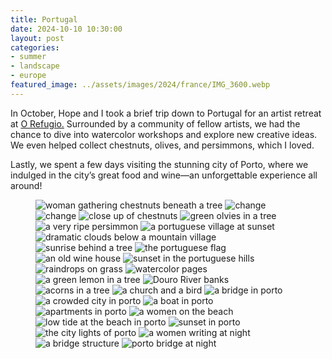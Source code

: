 ```yaml
---
title: Portugal
date: 2024-10-10 10:30:00
layout: post
categories:
- summer
- landscape
- europe
featured_image: ../assets/images/2024/france/IMG_3600.webp
---
```

In October, Hope and I took a brief trip down to Portugal for an artist retreat at [O Refugio.](https://orefugio.org/en/home/) Surrounded by a community of fellow artists, we had the chance to dive into watercolor workshops and explore new creative ideas. We even helped collect chestnuts, olives, and persimmons, which I loved.

Lastly, we spent a few days visiting the stunning city of Porto, where we indulged in the city’s great food and wine—an unforgettable experience all around!

<figure class="masonry">
<img src="/assets/images/2024/portugal/portugal-1.webp" alt="woman gathering chestnuts beneath a tree" loading="eager">
<img src="/assets/images/2024/portugal/portugal-2.webp" alt="change" loading="eager">
<img src="/assets/images/2024/portugal/portugal-3.webp" alt="change" loading="eager">

<img class ="two" src="/assets/images/2024/portugal/portugal-4.webp" alt="close up of chestnuts">
<img src="/assets/images/2024/portugal/portugal-5.webp" alt="green olvies in a tree">

<img src="/assets/images/2024/portugal/portugal-6.webp" alt="a very ripe persimmon">
<img class ="two" src="/assets/images/2024/portugal/portugal-7.webp" alt="a portuguese village at sunset">

<img class ="three" src="/assets/images/2024/portugal/portugal-9.webp" alt="dramatic clouds below a mountain village">

<img class ="two" src="/assets/images/2024/portugal/portugal-8.webp" alt="sunrise behind a tree">
<img src="/assets/images/2024/portugal/portugal-12.webp" alt="the portuguese flag">


<img src="/assets/images/2024/portugal/portugal-15.webp" alt="an old wine house">
<img class="two" src="/assets/images/2024/portugal/portugal-13.webp" alt="sunset in the portuguese hills">

<img src="/assets/images/2024/portugal/portugal-11.webp" alt="raindrops on grass">
<img src="/assets/images/2024/portugal/portugal-14.webp" alt="watercolor pages">
<img src="/assets/images/2024/portugal/portugal-10.webp" alt="a green lemon in a tree">

<img class="two" src="/assets/images/2024/portugal/portugal-16.webp" alt="Douro River banks">
<img src="/assets/images/2024/portugal/portugal-18.webp" alt="acorns in a tree">

<img src="/assets/images/2024/portugal/portugal-21.webp" alt="a church and a bird">
<img class="two" src="/assets/images/2024/portugal/portugal-19.webp" alt="a bridge in porto">

<img src="/assets/images/2024/portugal/portugal-24.webp" alt="a crowded city in porto">
<img src="/assets/images/2024/portugal/portugal-20.webp" alt="a boat in porto">
<img src="/assets/images/2024/portugal/portugal-26.webp" alt="apartments in porto">

<img src="/assets/images/2024/portugal/portugal-27.webp" alt="a women on the beach">
<img class="two" src="/assets/images/2024/portugal/portugal-28.webp" alt="low tide at the beach in porto">

<img class="three" src="/assets/images/2024/portugal/portugal-29.webp" alt="sunset in porto">

<img class="two" src="/assets/images/2024/portugal/portugal-32.webp" alt="the city lights of porto">
<img src="/assets/images/2024/portugal/portugal-33.webp" alt="a women writing at night">

<img src="/assets/images/2024/portugal/portugal-35.webp" alt="a bridge structure">
<img class="two" src="/assets/images/2024/portugal/portugal-31.webp" alt="porto bridge at night">

</figure>
